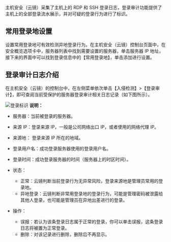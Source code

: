 主机安全（云镜）采集了主机上的 RDP 和 SSH 登录日志，登录审计功能提供了主机上的全部登录流水展示，并对可疑的登录行为进行了标识。

## 常用登录地设置

设置常用登录地可有效检测异地登录行为。在主机安全（云镜）控制台页面中，在安全概览选项卡中，服务器列表中找到需要设置的服务器，单击服务器 IP 地址，接下来的界面中可以找到登录信息中的【常用登录地】，单击添加进行设置。

## 登录审计日志介绍

在主机安全（云镜）的控制台中，在左侧菜单依次单击【入侵检测】>【登录审计】，即可查阅当前受保护的服务器登录审计相关日志记录（如下图所示）。

![登录标识](http://imgcache.tcecqpoc.fsphere.cn/image/mc.qcloudimg.com/static/img/ffca81622dd21ee01f967e6c9bb7bc66/image.png)
**说明：**

- 服务器：当前被登录的服务器。

- 来源 IP：登录来源 IP，一般是公司网络出口 IP，或者使用的网络代理 IP。

- 来源地： 登录来源 IP 所在的地域。

- 登录用户名：成功登录服务器使用的登录用户名。

- 登录时间：成功登录服务器的时间（服务器上的时区时间）。

- 状态：
   - 正常：云镜判断当前登录行为无异常风险，登录来源地是管理员常用的登录地。
   - 异地登录：云镜判断非常用登录地的登录行为，可能是管理密码被泄露给其他人登录，也可能是管理员在异地出差进行的登录。

- 操作：
   - 误报：若认为该条登录日志属于正常的登录，你可以单击误报，这条登录日志将被置为正常登录。
   - 删除：对该记录进行删除，删除后不再显示。
